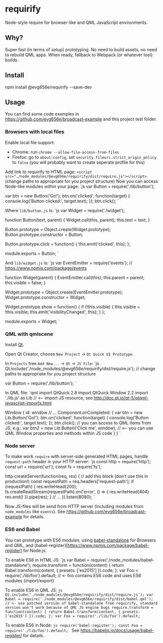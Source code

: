 # requirify

Node-style require for browser-like and QML JavaScript environments.

## Why?

Super fast (in terms of setup) prototyping. No need to build assets, no need to rebuild QML apps. When ready, fallback to Webpack (or whatever tool) builds.

## Install

npm install @evg656e/requirify --save-dev

## Usage

You can find some code examples in <https://github.com/evg656e/broadcast-example> and this project test folder.

### Browsers with local files

Enable local file support:
  * Chrome: run `chrome --allow-file-access-from-files`
  * Firefox: go to `about:config`, set `security.fileuri.strict_origin_policy` to `false` (you will probably want to create seperate profile for this)

Add link to requirify to HTML page: `<script src="./node_modules/@evg656e/requirify/dist/require.js"></script>` (change paths to appropriate for you project structure)
Now you can access Node-like modules within your page:
`js
var Button = require('./lib/button');

var btn = new Button('Go!');
btn.on('clicked', function(target) {
    console.log('Button clicked:', target.text);
});
btn.click();
`

Where `lib/button.js` is:
`js
var Widget = require('./widget');

function Button(text, parent) {
    Widget.call(this, parent);
    this.text = text;
}

Button.prototype = Object.create(Widget.prototype);
Button.prototype.constructor = Button;

Button.prototype.click = function() {
    this.emit('clicked', this);
};

module.exports = Button;
`

And `lib/widget.js` is:
`js
var EventEmitter = require('events'); // https://www.npmjs.com/package/events 

function Widget(parent) {
    EventEmitter.call(this);
    this.parent = parent;
    this.visible = false;
}

Widget.prototype = Object.create(EventEmitter.prototype);
Widget.prototype.constructor = Widget;

Widget.prototype.show = function() {
    if (!this.visible) {
        this.visible = !this.visible;
        this.emit('visibilityChanged', this);
    }
};

module.exports = Widget;
`

### QML with qmlscene

Install [Qt](https://www.qt.io/download-open-source/).

Open Qt Creator, choose `New Project` -> `Qt Quick UI Prototype`.

In `Projects` tree `Add New...` -> `Qt` -> `JS File`:
`js
Qt.include('./node_modules/@evg656e/requirify/dist/require.js'); // change paths to appropriate for you project structure

var Button = require('./lib/button');
`

In QML file:
`qml
import QtQuick 2.8
import QtQuick.Window 2.2
import './lib.js' as Lib // <-- import JS resource, see http://doc.qt.io/qt-5/qtqml-javascript-imports.html

Window {
    id: window
    // ...
    Component.onCompleted: {
        var btn = new Lib.Button('Go!');
        btn.on('clicked', function(target) {
            console.log('Button clicked:', target.text);
        });
        btn.click();
        // you can access to QML items from JS, e.g.:
        var btn2 = new Lib.Button('Click me', window); // <-- you can use QML Window properties and methods within JS code
    }
}
`

### Node server

To make work `require` with server-side generated HTML pages, handle `request-path` header in your HTTP server:
`js
const http = require('http');
const url = require('url');
const fs = require('fs');

http.createServer(function(req, res) {
    // add this block (don't use this in production!)
    const requestPath = req.headers['request-path'];
    if (requestPath) {
        res.writeHead(200);
        fs.createReadStream(requestPath).on('error', () => {
            res.writeHead(404)
            res.end()
        }).pipe(res);
    }
    // ...
}).listen(8080);
`

Now JS-files will be send from HTTP server (including modules from `node_modules` like `events`). See <https://github.com/evg656e/broadcast-example> for details.

### ES6 and Babel

You can prototype with ES6 modules, using [babel-standalone](https://www.npmjs.com/package/babel-standalone) for Browsers and QML, and (babel-register)[https://www.npmjs.com/package/babel-register] for Node.js.

To enable ES6 in HTML JS:
`js
var Babel = require('./node_modules/babel-standalone');
require.transform = function(content) {
    return Babel.transform(content, { presets: ['es2015'] }).code;
};
var Foo = require('./lib/foo').default; // <- foo contains ES6 code and uses ES6 modules (import/export)

To enable ES6 in QML JS:
`js
Qt.include('./node_modules/@evg656e/requirify/dist/require.js');
var Babel = require('./node_modules/@evg656e/requirify/dist/babel.qml'); // <- use patched version of babel-standalone from requirify, standard version won't work because of QML JS engine bugs
require.transform = function(content) {
   return Babel.transform(content, { presets: ['es2015'] }).code;
};
var Foo = require('./lib/foo').default;
`

To enable ES6 in Node:
`js
require('babel-register');
const Foo = require('./lib/foo').default;
`
See <https://babeljs.io/docs/usage/babel-register/> for details.
